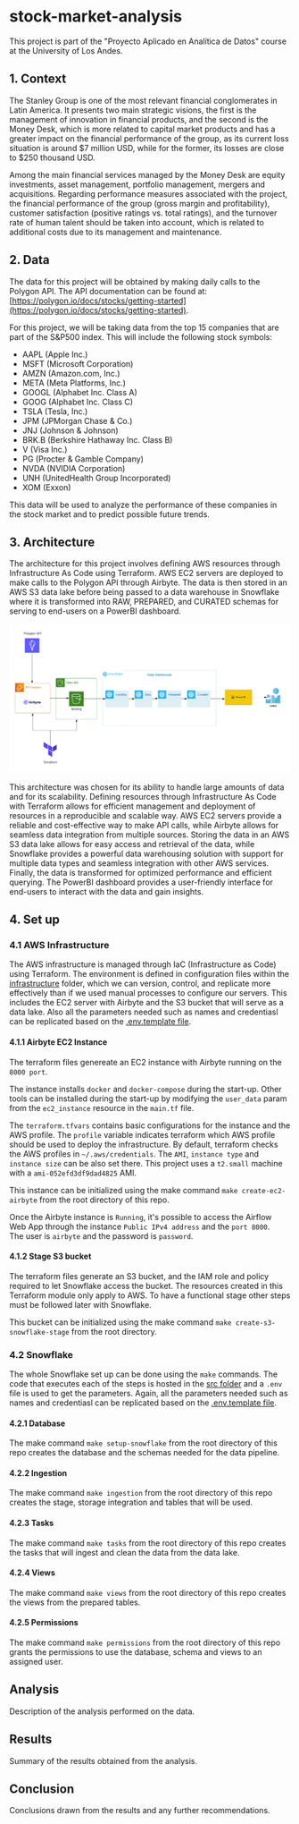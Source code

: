 # stock-market-analysis

This project is part of the "Proyecto Aplicado en Analítica de Datos" course at the University of Los Andes.

## 1. Context

The Stanley Group is one of the most relevant financial conglomerates in Latin America. It presents two main strategic visions, the first is the management of innovation in financial products, and the second is the Money Desk, which is more related to capital market products and has a greater impact on the financial performance of the group, as its current loss situation is around $7 million USD, while for the former, its losses are close to $250 thousand USD.

Among the main financial services managed by the Money Desk are equity investments, asset management, portfolio management, mergers and acquisitions. Regarding performance measures associated with the project, the financial performance of the group (gross margin and profitability), customer satisfaction (positive ratings vs. total ratings), and the turnover rate of human talent should be taken into account, which is related to additional costs due to its management and maintenance.

## 2. Data

The data for this project will be obtained by making daily calls to the Polygon API. The API documentation can be found at: [https://polygon.io/docs/stocks/getting-started](https://polygon.io/docs/stocks/getting-started).

For this project, we will be taking data from the top 15 companies that are part of the S&P500 index. This will include the following stock symbols:

- AAPL (Apple Inc.)
- MSFT (Microsoft Corporation)
- AMZN (Amazon.com, Inc.)
- META (Meta Platforms, Inc.)
- GOOGL (Alphabet Inc. Class A)
- GOOG (Alphabet Inc. Class C)
- TSLA (Tesla, Inc.)
- JPM (JPMorgan Chase & Co.)
- JNJ (Johnson & Johnson)
- BRK.B (Berkshire Hathaway Inc. Class B)
- V (Visa Inc.)
- PG (Procter & Gamble Company)
- NVDA (NVIDIA Corporation)
- UNH (UnitedHealth Group Incorporated)
- XOM (Exxon)

This data will be used to analyze the performance of these companies in the stock market and to predict possible future trends.

## 3. Architecture

The architecture for this project involves defining AWS resources through Infrastructure As Code using Terraform. AWS EC2 servers are deployed to make calls to the Polygon API through Airbyte. The data is then stored in an AWS S3 data lake before being passed to a data warehouse in Snowflake where it is transformed into RAW, PREPARED, and CURATED schemas for serving to end-users on a PowerBI dashboard.

![Architecture](images/architecure.png)

This architecture was chosen for its ability to handle large amounts of data and for its scalability. Defining resources through Infrastructure As Code with Terraform allows for efficient management and deployment of resources in a reproducible and scalable way. AWS EC2 servers provide a reliable and cost-effective way to make API calls, while Airbyte allows for seamless data integration from multiple sources. Storing the data in an AWS S3 data lake allows for easy access and retrieval of the data, while Snowflake provides a powerful data warehousing solution with support for multiple data types and seamless integration with other AWS services. Finally, the data is transformed for optimized performance and efficient querying. The PowerBI dashboard provides a user-friendly interface for end-users to interact with the data and gain insights.

## 4. Set up

### 4.1 AWS Infrastructure

The AWS infrastructure is managed through IaC (Infrastructure as Code) using Terraform. The environment is defined in configuration files within the [infrastructure](https://github.com/ricardo8aib/stock-market-analysis/tree/main/infrastructure) folder, which we can version, control, and replicate more effectively than if we used manual processes to configure our servers.
This includes the EC2 server with Airbyte and the S3 bucket that will serve as a data lake. Also all the parameters needed such as names and credentiasl can be replicated based on the [.env.template file](https://github.com/ricardo8aib/stock-market-analysis/blob/main/.env.template).

#### 4.1.1 Airbyte EC2 Instance

The terraform files genereate an EC2 instance with Airbyte running on the `8000 port`.  

The instance installs `docker` and `docker-compose` during the start-up. Other tools
can be installed during the start-up by modifying the `user_data` param from the `ec2_instance` resource in the `main.tf` file.

The `terraform.tfvars` contains basic configurations for the instance and the AWS profile. The `profile` variable indicates terraform which AWS profile should be used to deploy the infrastructure. By default, terraform checks the AWS profiles in `~/.aws/credentials`.
The `AMI`, `instance type` and `instance size` can be also set there. This project uses a `t2.small` machine with a `ami-052efd3df9dad4825` AMI.

This instance can be initialized using the make command `make create-ec2-airbyte` from the root directory of this repo.

Once the Airbyte instance is `Running`, it's possible to access the Airflow Web App through the instance `Public IPv4 address` and the `port 8000`.  
The user is `airbyte` and the password is `password`.

#### 4.1.2 Stage S3 bucket

The terraform files generate an S3 bucket, and the IAM role and policy required to let Snowflake access the bucket. The resources created in this Terraform module only apply to AWS. To have a functional stage other steps must be followed later with Snowflake.

This bucket can be initialized using the make command `make create-s3-snowflake-stage` from the root directory.

### 4.2 Snowflake

The whole Snowflake set up can be done using the `make` commands. The code that executes each of the steps is hosted in the [src folder](https://github.com/ricardo8aib/stock-market-analysis/tree/main/src) and a `.env` file is used to get the parameters. Again, all the parameters needed such as names and credentiasl can be replicated based on the [.env.template file](https://github.com/ricardo8aib/stock-market-analysis/blob/main/.env.template).

#### 4.2.1 Database

The make command `make setup-snowflake` from the root directory of this repo creates the database and the schemas needed for the data pipeline.

#### 4.2.2 Ingestion

The make command `make ingestion` from the root directory of this repo creates the stage, storage integration and tables that will be used.

#### 4.2.3 Tasks

The make command `make tasks` from the root directory of this repo creates the tasks that will ingest and clean the data from the data lake.

#### 4.2.4 Views

The make command `make views` from the root directory of this repo creates the views from the prepared tables.

#### 4.2.5 Permissions

The make command `make permissions` from the root directory of this repo grants the permissions to use the database, schema and views to an assigned user.

## Analysis

Description of the analysis performed on the data.

## Results

Summary of the results obtained from the analysis.

## Conclusion

Conclusions drawn from the results and any further recommendations.
